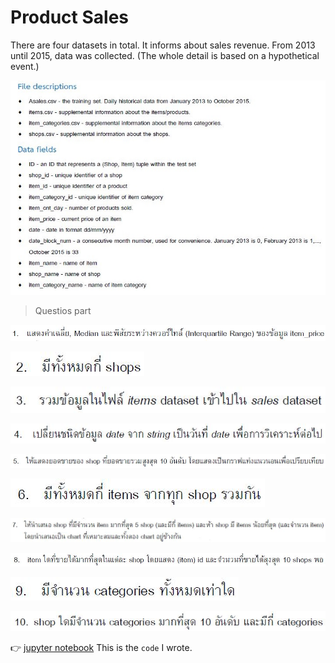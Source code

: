 
# Product Sales

There are four datasets in total. It informs about sales revenue. From 2013 until 2015, data was collected. (The whole detail is based on a hypothetical event.)

![image](pictures/q1.JPG)

>Questios part

![image](pictures/q11.JPG)

![image](pictures/q12.JPG)

![image](pictures/q13.JPG)

![image](pictures/q14.JPG)

![image](pictures/q15.JPG)

![image](pictures/q16.JPG)

![image](pictures/q17.JPG)

![image](pictures/q18.JPG)

![image](pictures/q19.JPG)

![image](pictures/q110.JPG)

👉 [jupyter notebook](https://github.com/tan-koo/Product-Selling/blob/master/jupyter/sales.ipynb) This is the ```code``` I wrote.